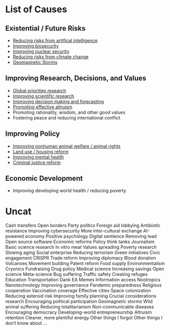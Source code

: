 <!-- TITLE: Priority Wiki -->
<!-- SUBTITLE: The Main Page -->

# List of Causes

## Existential / Future Risks

* [Reducing risks from artifical intelligence](ai)
* [Improving biosecurity](/biosecurity)
* [Improving nuclear security](/nukes)
* [Reducing risks from climate change](/climate)
* [Geomagnetic Storms](/geomagnetic-storms)
 
 
 ## Improving Research, Decisions, and Values

* [Global priorities research](/priorities)
* [Improving scientific research](/science)
* [Improving decision making and forecasting](/decision-making)
* [Promoting effective altruism](/promoting-ea)
* Promoting rationality, wisdom, and other good values
* Fostering peace and reducing international conflict


## Improving Policy

* [Improving nonhuman animal welfare / animal rights](/animals)
* [Land use / housing reform](/housing)
* [Improving mental health](/mental-health)
* [Criminal justice reform](/criminal-justice)


## Economic Development

* Improving developing world health / reducing poverty


# Uncat
Cash transfers
Open borders
Party politics
Foreign aid lobbying
Antibiotic resistance
Improving cybersecurity
More inter-cultural exchange
AI-powered economy
Positive psychology
Digital sentience
Removing lead
Open source software
Economic reforms
Policy think tanks
Journalism
Basic science research
In vitro meat
Values spreading
Poverty research
Slowing aging
Social enterprise
Reducing terrorism
Green initiatives
Civic engagement
CRISPR
Trade reform
Improving diplomacy
Blood donation
Volcanoes
Movement building
Patent reform
Food supply
Environmentalism
Cryonics
Fundraising
Drug policy
Medical science
Increasing savings
Open science
Meta-science
Bug suffering
Traffic safety
Creating refuges
Education
Transportation
Dank EA Memes
Information access
Nootropics
Nanotechnology
Improving governance
Pandemic preparedness
Religious cooperation
Vaccination coverage
Effective cities
Space colonization
Reducing asteroid risk
Improving family planning
Crucial considerations research
Encouraging political participation
Geomagnetic storms
Wild animal suffering
Reducing totalitarianism
Non-communicable diseases
Encouraging democracy
Developing-world entrepreneurship
Altruism retention
Cleaner, more plentiful energy
Other things I forgot
Other things I don’t know about
...
